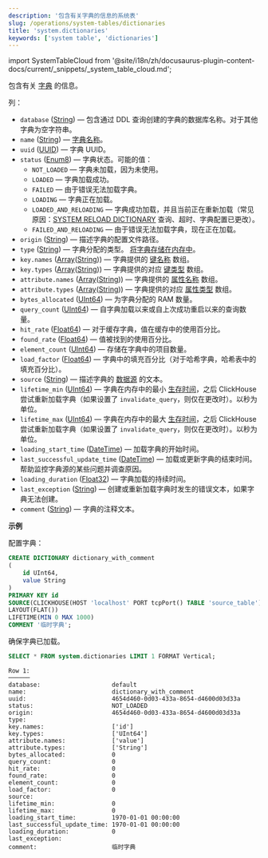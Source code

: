 ```yaml
---
description: '包含有关字典的信息的系统表'
slug: /operations/system-tables/dictionaries
title: 'system.dictionaries'
keywords: ['system table', 'dictionaries']
---
```

import SystemTableCloud from '@site/i18n/zh/docusaurus-plugin-content-docs/current/_snippets/_system_table_cloud.md';

<SystemTableCloud/>

包含有关 [字典](../../sql-reference/dictionaries/index.md) 的信息。

列：

- `database` ([String](../../sql-reference/data-types/string.md)) — 包含通过 DDL 查询创建的字典的数据库名称。对于其他字典为空字符串。
- `name` ([String](../../sql-reference/data-types/string.md)) — [字典名称](../../sql-reference/dictionaries/index.md)。
- `uuid` ([UUID](../../sql-reference/data-types/uuid.md)) — 字典 UUID。
- `status` ([Enum8](../../sql-reference/data-types/enum.md)) — 字典状态。可能的值：
    - `NOT_LOADED` — 字典未加载，因为未使用。
    - `LOADED` — 字典加载成功。
    - `FAILED` — 由于错误无法加载字典。
    - `LOADING` — 字典正在加载。
    - `LOADED_AND_RELOADING` — 字典成功加载，并且当前正在重新加载（常见原因：[SYSTEM RELOAD DICTIONARY](/sql-reference/statements/system#reload-dictionaries) 查询、超时、字典配置已更改）。
    - `FAILED_AND_RELOADING` — 由于错误无法加载字典，现在正在加载。
- `origin` ([String](../../sql-reference/data-types/string.md)) — 描述字典的配置文件路径。
- `type` ([String](../../sql-reference/data-types/string.md)) — 字典分配的类型。 [将字典存储在内存中](/sql-reference/dictionaries#storing-dictionaries-in-memory)。
- `key.names` ([Array](../../sql-reference/data-types/array.md)([String](../../sql-reference/data-types/string.md))) — 字典提供的 [键名称](/operations/system-tables/dictionaries) 数组。
- `key.types` ([Array](../../sql-reference/data-types/array.md)([String](../../sql-reference/data-types/string.md))) — 字典提供的对应 [键类型](/sql-reference/dictionaries#dictionary-key-and-fields) 数组。
- `attribute.names` ([Array](../../sql-reference/data-types/array.md)([String](../../sql-reference/data-types/string.md))) — 字典提供的 [属性名称](/sql-reference/dictionaries#dictionary-key-and-fields) 数组。
- `attribute.types` ([Array](../../sql-reference/data-types/array.md)([String](../../sql-reference/data-types/string.md))) — 字典提供的对应 [属性类型](/sql-reference/dictionaries#dictionary-key-and-fields) 数组。
- `bytes_allocated` ([UInt64](/sql-reference/data-types/int-uint#integer-ranges)) — 为字典分配的 RAM 数量。
- `query_count` ([UInt64](/sql-reference/data-types/int-uint#integer-ranges)) — 自字典加载以来或自上次成功重启以来的查询数量。
- `hit_rate` ([Float64](../../sql-reference/data-types/float.md)) — 对于缓存字典，值在缓存中的使用百分比。
- `found_rate` ([Float64](../../sql-reference/data-types/float.md)) — 值被找到的使用百分比。
- `element_count` ([UInt64](/sql-reference/data-types/int-uint#integer-ranges)) — 存储在字典中的项目数量。
- `load_factor` ([Float64](../../sql-reference/data-types/float.md)) — 字典中的填充百分比（对于哈希字典，哈希表中的填充百分比）。
- `source` ([String](../../sql-reference/data-types/string.md)) — 描述字典的 [数据源](../../sql-reference/dictionaries/index.md#dictionary-sources) 的文本。
- `lifetime_min` ([UInt64](/sql-reference/data-types/int-uint#integer-ranges)) — 字典在内存中的最小 [生存时间](/sql-reference/dictionaries#refreshing-dictionary-data-using-lifetime)，之后 ClickHouse 尝试重新加载字典（如果设置了 `invalidate_query`，则仅在更改时）。以秒为单位。
- `lifetime_max` ([UInt64](/sql-reference/data-types/int-uint#integer-ranges)) — 字典在内存中的最大 [生存时间](/sql-reference/dictionaries#refreshing-dictionary-data-using-lifetime)，之后 ClickHouse 尝试重新加载字典（如果设置了 `invalidate_query`，则仅在更改时）。以秒为单位。
- `loading_start_time` ([DateTime](../../sql-reference/data-types/datetime.md)) — 加载字典的开始时间。
- `last_successful_update_time` ([DateTime](../../sql-reference/data-types/datetime.md)) — 加载或更新字典的结束时间。帮助监控字典源的某些问题并调查原因。
- `loading_duration` ([Float32](../../sql-reference/data-types/float.md)) — 字典加载的持续时间。
- `last_exception` ([String](../../sql-reference/data-types/string.md)) — 创建或重新加载字典时发生的错误文本，如果字典无法创建。
- `comment` ([String](../../sql-reference/data-types/string.md)) — 字典的注释文本。

**示例**

配置字典：

``` sql
CREATE DICTIONARY dictionary_with_comment
(
    id UInt64,
    value String
)
PRIMARY KEY id
SOURCE(CLICKHOUSE(HOST 'localhost' PORT tcpPort() TABLE 'source_table'))
LAYOUT(FLAT())
LIFETIME(MIN 0 MAX 1000)
COMMENT '临时字典';
```

确保字典已加载。

``` sql
SELECT * FROM system.dictionaries LIMIT 1 FORMAT Vertical;
```

``` text
Row 1:
──────
database:                    default
name:                        dictionary_with_comment
uuid:                        4654d460-0d03-433a-8654-d4600d03d33a
status:                      NOT_LOADED
origin:                      4654d460-0d03-433a-8654-d4600d03d33a
type:
key.names:                   ['id']
key.types:                   ['UInt64']
attribute.names:             ['value']
attribute.types:             ['String']
bytes_allocated:             0
query_count:                 0
hit_rate:                    0
found_rate:                  0
element_count:               0
load_factor:                 0
source:
lifetime_min:                0
lifetime_max:                0
loading_start_time:          1970-01-01 00:00:00
last_successful_update_time: 1970-01-01 00:00:00
loading_duration:            0
last_exception:
comment:                     临时字典
```
